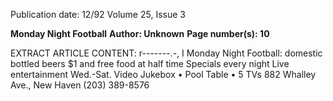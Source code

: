 Publication date: 12/92
Volume 25, Issue 3

**Monday Night Football**
**Author: Unknown**
**Page number(s): 10**

EXTRACT ARTICLE CONTENT:
r-------.-, 
I 
Monday Night Football: 
domestic bottled beers $1 
and free food at half time 
Specials every night 
Live entertainment Wed.-Sat. 
Video Jukebox • Pool 
Table • 5 TVs 
882 Whalley Ave., New Haven 
(203) 389-8576